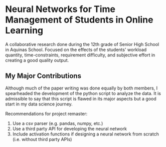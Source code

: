 # Neural Networks for Time Management of Students in Online Learning

A collaborative research done during the 12th grade of Senior High School in Aquinas School. 
Focused on the effects of the students' workload quantity, time-constraints, requirement difficulty, and subjective effort in creating a good quality output.

## My Major Contributions

Although much of the paper writing was done equally by both members, I spearheaded the development of the python script to analyze the data.
It is admissible to say that this script is flawed in its major aspects but a good start in my data science journey.

Recommendations for project remaster:
1. Use a csv parser (e.g. pandas, numpy, etc.)
1. Use a third party API for developing the neural network
1. Include activation functions if designing a neural network from scratch (i.e. without third party APIs)
